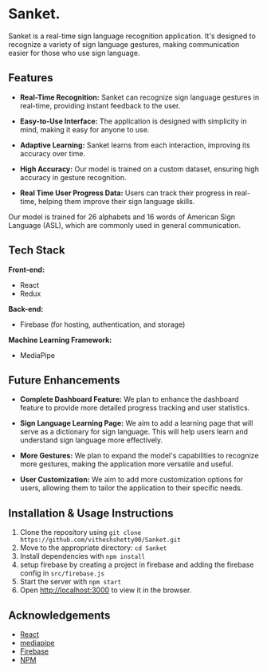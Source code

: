 # **Sanket.**

Sanket is a real-time sign language recognition application. It's designed to recognize a variety of sign language gestures, making communication easier for those who use sign language.

## Features

- **Real-Time Recognition:** Sanket can recognize sign language gestures in real-time, providing instant feedback to the user.

- **Easy-to-Use Interface:** The application is designed with simplicity in mind, making it easy for anyone to use.

- **Adaptive Learning:** Sanket learns from each interaction, improving its accuracy over time.

- **High Accuracy:** Our model is trained on a custom dataset, ensuring high accuracy in gesture recognition.

- **Real Time User Progress Data:** Users can track their progress in real-time, helping them improve their sign language skills.

Our model is trained for 26 alphabets and 16 words of American Sign Language (ASL), which are commonly used in general communication.

## Tech Stack

**Front-end:**

- React
- Redux

**Back-end:**

- Firebase (for hosting, authentication, and storage)

**Machine Learning Framework:**

- MediaPipe

## Future Enhancements

- **Complete Dashboard Feature:** We plan to enhance the dashboard feature to provide more detailed progress tracking and user statistics.

- **Sign Language Learning Page:** We aim to add a learning page that will serve as a dictionary for sign language. This will help users learn and understand sign language more effectively.

- **More Gestures:** We plan to expand the model's capabilities to recognize more gestures, making the application more versatile and useful.

- **User Customization:** We aim to add more customization options for users, allowing them to tailor the application to their specific needs.


## Installation & Usage Instructions

1. Clone the repository using `git clone https://github.com/vitheshshetty00/Sanket.git`
2. Move to the appropriate directory: `cd Sanket`
3. Install dependencies with `npm install`
4. setup firebase by creating a project in firebase and adding the firebase config in `src/firebase.js`
5. Start the server with `npm start`
6. Open [http://localhost:3000](http://localhost:3000) to view it in the browser.


## Acknowledgements

- [React](https://react.dev/)
- [mediapipe](https://developers.google.com/mediapipe)
- [Firebase](https://firebase.google.com/)
- [NPM](https://www.npmjs.com/)
